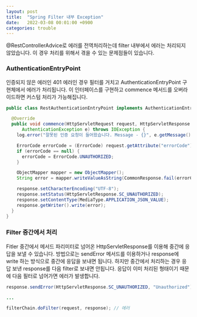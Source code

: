 ```yaml
---
layout: post
title:  "Spring Filter 내부 Exception"  
date:   2022-03-08 00:01:00 +0900
categories: trouble
---
```


@RestControllerAdvice로 에러를 전역처리하는데 filter 내부에서 에러는 처리되지 않았습니다.
이 경우 처리를 위해서 겪을 수 있는 문제점들이 있습니다.

### AuthenticationEntryPoint
인증되지 않은 에러인 401 에러인 경우 필터를 거치고 AuthenticationEntryPoint 구현체에서 에러가 처리됩니다.
이 인터페이스를 구현하고 commence 메서드를 오버라이드하면 커스텀 처리가 가능해집니다.

```java 
public class RestAuthenticationEntryPoint implements AuthenticationEntryPoint {

  @Override
  public void commence(HttpServletRequest request, HttpServletResponse response,
      AuthenticationException e) throws IOException {
    log.error("잘못된 인증 요청이 들어왔습니다. Message - {}", e.getMessage());

    ErrorCode errorCode = (ErrorCode) request.getAttribute("errorCode");
    if (errorCode == null) {
      errorCode = ErrorCode.UNAUTHORIZED;
    }

    ObjectMapper mapper = new ObjectMapper();
    String error = mapper.writeValueAsString(CommonResponse.fail(errorCode));

    response.setCharacterEncoding("UTF-8");
    response.setStatus(HttpServletResponse.SC_UNAUTHORIZED);
    response.setContentType(MediaType.APPLICATION_JSON_VALUE);
    response.getWriter().write(error);
  }
}
```

### Filter 중간에서 처리
Fitler 중간에서 메서드 파리미터로 넘어온 HttpServletResponse를 이용해 중간에 응답을 보낼 수 있습니다.
방법으로는 sendError 메서드를 이용하거나 response에 write 하는 방식으로 중간에 응답을 보내면 됩니다.
하지만 중간에서 처리하는 경우 응답 보낸 response를 다음 filter로 보내면 안됩니다.
응답이 이미 처리된 형태이기 때문에 다음 필터로 넘어가면 에러가 발생합니다.

```java 
response.sendError(HttpServletResponse.SC_UNAUTHORIZED, "Unauthorized");

...

filterChain.doFilter(request, response); // 에러 
```
